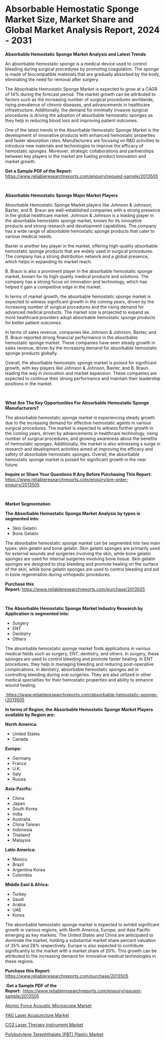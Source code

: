 <p><h1>Absorbable Hemostatic Sponge Market Size, Market Share and Global Market Analysis Report, 2024 - 2031</h1></p><p><strong>Absorbable Hemostatic Sponge Market Analysis and Latest Trends</strong></p>
<p><p>An absorbable hemostatic sponge is a medical device used to control bleeding during surgical procedures by promoting coagulation. The sponge is made of biocompatible materials that are gradually absorbed by the body, eliminating the need for removal after surgery. </p><p>The Absorbable Hemostatic Sponge Market is expected to grow at a CAGR of 14% during the forecast period. The market growth can be attributed to factors such as the increasing number of surgical procedures worldwide, rising prevalence of chronic diseases, and advancements in healthcare infrastructure. Additionally, the demand for minimally invasive surgical procedures is driving the adoption of absorbable hemostatic sponges as they help in reducing blood loss and improving patient outcomes.</p><p>One of the latest trends in the Absorbable Hemostatic Sponge Market is the development of innovative products with enhanced hemostatic properties and faster absorption rates. Manufacturers are focusing on R&D activities to introduce new materials and technologies to improve the efficacy of hemostatic sponges. Moreover, strategic collaborations and partnerships between key players in the market are fueling product innovation and market growth.</p></p>
<p><strong>Get a Sample PDF of the Report:&nbsp;</strong> <a href="https://www.reliableresearchreports.com/enquiry/request-sample/2013505">https://www.reliableresearchreports.com/enquiry/request-sample/2013505</a></p>
<p>&nbsp;</p>
<p><strong>Absorbable Hemostatic Sponge Major Market Players</strong></p>
<p><p>Absorbable Hemostatic Sponge Market players like Johnson & Johnson, Baxter, and B. Braun are well-established companies with a strong presence in the global healthcare market. Johnson & Johnson is a leading player in the absorbable hemostatic sponge market, known for its innovative products and strong research and development capabilities. The company has a wide range of absorbable hemostatic sponge products that cater to various medical needs.</p><p>Baxter is another key player in the market, offering high-quality absorbable hemostatic sponge products that are widely used in surgical procedures. The company has a strong distribution network and a global presence, which helps in expanding its market reach.</p><p>B. Braun is also a prominent player in the absorbable hemostatic sponge market, known for its high-quality medical products and solutions. The company has a strong focus on innovation and technology, which has helped it gain a competitive edge in the market.</p><p>In terms of market growth, the absorbable hemostatic sponge market is expected to witness significant growth in the coming years, driven by the increasing number of surgical procedures and the rising demand for advanced medical products. The market size is projected to expand as more healthcare providers adopt absorbable hemostatic sponge products for better patient outcomes.</p><p>In terms of sales revenue, companies like Johnson & Johnson, Baxter, and B. Braun reported strong financial performance in the absorbable hemostatic sponge market. These companies have seen steady growth in sales revenue, driven by the increasing demand for absorbable hemostatic sponge products globally.</p><p>Overall, the absorbable hemostatic sponge market is poised for significant growth, with key players like Johnson & Johnson, Baxter, and B. Braun leading the way in innovation and market expansion. These companies are expected to continue their strong performance and maintain their leadership positions in the market.</p></p>
<p>&nbsp;</p>
<p><strong>What Are The Key Opportunities For Absorbable Hemostatic Sponge Manufacturers?</strong></p>
<p><p>The absorbable hemostatic sponge market is experiencing steady growth due to the increasing demand for effective hemostatic agents in various surgical procedures. The market is expected to witness further growth in the coming years, driven by advancements in healthcare technology, rising number of surgical procedures, and growing awareness about the benefits of hemostatic sponges. Additionally, the market is also witnessing a surge in research and development activities aimed at improving the efficacy and safety of absorbable hemostatic sponges. Overall, the absorbable hemostatic sponge market is poised for significant growth in the near future.</p></p>
<p><strong>Inquire or Share Your Questions If Any Before Purchasing This Report:</strong> <a href="https://www.reliableresearchreports.com/enquiry/pre-order-enquiry/2013505">https://www.reliableresearchreports.com/enquiry/pre-order-enquiry/2013505</a></p>
<p>&nbsp;</p>
<p><strong>Market Segmentation</strong></p>
<p><strong>The Absorbable Hemostatic Sponge Market Analysis by types is segmented into:</strong></p>
<p><ul><li>Skin Gelatin</li><li>Bone Gelatin</li></ul></p>
<p><p>The absorbable hemostatic sponge market can be segmented into two main types: skin gelatin and bone gelatin. Skin gelatin sponges are primarily used for external wounds and surgeries involving the skin, while bone gelatin sponges are used for internal surgeries involving bone tissue. Skin gelatin sponges are designed to stop bleeding and promote healing on the surface of the skin, while bone gelatin sponges are used to control bleeding and aid in bone regeneration during orthopedic procedures.</p></p>
<p><strong>Purchase this Report:&nbsp;</strong><a href="https://www.reliableresearchreports.com/purchase/2013505">https://www.reliableresearchreports.com/purchase/2013505</a></p>
<p>&nbsp;</p>
<p><strong>The Absorbable Hemostatic Sponge Market Industry Research by Application is segmented into:</strong></p>
<p><ul><li>Surgery</li><li>ENT</li><li>Dentistry</li><li>Others</li></ul></p>
<p><p>The absorbable hemostatic sponge market finds applications in various medical fields such as surgery, ENT, dentistry, and others. In surgery, these sponges are used to control bleeding and promote faster healing. In ENT procedures, they help in managing bleeding and reducing post-operative complications. In dentistry, absorbable hemostatic sponges aid in controlling bleeding during oral surgeries. They are also utilized in other medical specialties for their hemostatic properties and ability to enhance wound healing.</p></p>
<p><a href="https://www.reliableresearchreports.com/absorbable-hemostatic-sponge-r2013505">&nbsp;https://www.reliableresearchreports.com/absorbable-hemostatic-sponge-r2013505</a></p>
<p><strong>In terms of Region, the Absorbable Hemostatic Sponge Market Players available by Region are:</strong></p>
<p>
    <p> <strong> North America: </strong>
        <ul>
            <li>United States</li>
            <li>Canada</li>
        </ul>
        </p> 
    <p> <strong> Europe: </strong>
        <ul>
            <li>Germany</li>
            <li>France</li>
            <li>U.K.</li>
            <li>Italy</li>
            <li>Russia</li>
        </ul>
        </p> 
    <p> <strong> Asia-Pacific: </strong>
        <ul>
            <li>China</li>
            <li>Japan</li>
            <li>South Korea</li>
            <li>India</li>
            <li>Australia</li>
            <li>China Taiwan</li>
            <li>Indonesia</li>
            <li>Thailand</li>
            <li>Malaysia</li>
        </ul>
        </p> 
    <p> <strong> Latin America: </strong>
        <ul>
            <li>Mexico</li>
            <li>Brazil</li>
            <li>Argentina Korea</li>
            <li>Colombia</li>
        </ul>
        </p> 
    <p> <strong> Middle East & Africa: </strong>
        <ul>
            <li>Turkey</li>
            <li>Saudi</li>
            <li>Arabia</li>
            <li>UAE</li>
            <li>Korea</li>
        </ul>
    </p>
    </p>
<p><p>The absorbable hemostatic sponge market is expected to exhibit significant growth in various regions, with North America, Europe, and Asia Pacific emerging as key markets. The United States and China are anticipated to dominate the market, holding a substantial market share percent valuation of 35% and 28% respectively. Europe is also expected to contribute significantly to the market with a market share of 20%. This growth can be attributed to the increasing demand for innovative medical technologies in these regions.</p></p>
<p><strong>Purchase this Report: </strong><a href="https://www.reliableresearchreports.com/purchase/2013505">https://www.reliableresearchreports.com/purchase/2013505</a></p>
<p>&nbsp;<strong>Get a Sample PDF of the Report:&nbsp;&nbsp;</strong><a href="https://www.reliableresearchreports.com/enquiry/request-sample/2013505">https://www.reliableresearchreports.com/enquiry/request-sample/2013505</a></p>
<p><strong></strong></p>
<p><p><a href="https://view.publitas.com/reportprime-1/atomic-force-acoustic-microscope-market-trends-forecast-and-competitive-analysis-to-2031/">Atomic Force Acoustic Microscope Market</a></p><p><a href="https://github.com/josesg55/Market-Research-Report-List-2/blob/main/yag-laser-acupuncture-market.md">YAG Laser Acupuncture Market</a></p><p><a href="https://github.com/mancsybtousav/Market-Research-Report-List-2/blob/main/co2-laser-therapy-instrument-market.md">CO2 Laser Therapy Instrument Market</a></p><p><a href="https://copper-carbon-84f.notion.site/Polybutylene-Terephthalate-PBT-Plastic-Market-Size-Reveals-the-Best-Marketing-Channels-In-Global-I-47de133413e94b7ca87eee2cdf88cb00">Polybutylene Terephthalate (PBT) Plastic Market</a></p></p>